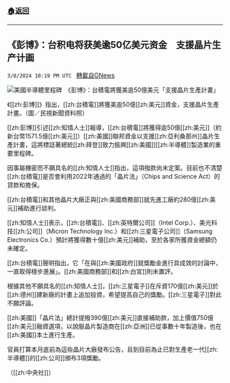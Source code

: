 ###  [:house:返回](README.md)
---


## 《彭博》：台积电将获美逾50亿美元资金　支援晶片生产计画
`3/8/2024 10:19 PM UTC ` [轉載自GNews](https://gnews.org/articles/2378395)

![美國半導體里程碑　《彭博》：台積電將獲美逾50億美元「支援晶片生產計畫」](https://cdn.ftvnews.com.tw/manasystem/FileData/News/99173fba-5e46-4182-a75d-7ad9a1d1f3d3.jpg "美國半導體里程碑　《彭博》：台積電將獲美逾50億美元「支援晶片生產計畫」")

《[[zh:彭博]]》指出，[[zh:台積電]]將獲美逾50億[[zh:美元]]資金，支援晶片生產計畫。（圖／民視新聞資料照）

[[zh:彭博]]引述[[zh:知情人士]]報導，[[zh:台積電]]將獲得逾50億[[zh:美元]]（約新台幣1571.5億[[zh:美元]]）[[zh:美國]]聯邦資金以支援[[zh:亞利桑那州]]晶片生產計畫，這將標誌著總統[[zh:拜登]]致力振興[[zh:美國]][[zh:半導體]]製造業的重要里程碑。

因事屬機密而不願具名的[[zh:知情人士]]指出，這項撥款尚未定案。目前也不清楚[[zh:台積電]]是否會利用2022年通過的「晶片法」（Chips and Science Act）的貸款和擔保。

[[zh:台積電]]和其他晶片大廠正與[[zh:美國商務部]]就先進工廠約280億[[zh:美元]]補助進行談判。

[[zh:知情人士]]表示，[[zh:台積電]]、[[zh:英特爾公司]]（Intel Corp.）、美光科技[[zh:公司]]（Micron Technology Inc.）和[[zh:三星電子公司]]（Samsung Electronics Co.）預計將獲得數十億[[zh:美元]]補助，至於各家所獲資金總額仍未確定。

[[zh:台積電]]聲明指出，它「在與[[zh:美國政府]]就獎勵金進行具成效的討論中，一直取得穩步進展」。[[zh:美國商務部]]和[[zh:白宮]]則未置評。

根據其他不願具名的[[zh:知情人士]]，[[zh:三星電子]]在斥資170億[[zh:美元]]於[[zh:德州]]建新廠的計畫上追加投資，希望提高自己的獎勵。[[zh:三星電子]]對此不願評論。

[[zh:美國]]「晶片法」總計提撥390億[[zh:美元]]直接補助款，加上價值750億[[zh:美元]]融資選項，以說服晶片製造商在[[zh:亞洲]]已從事數十年製造後，也在[[zh:美國]]本土進行生產。

官員打算本月底前為這些晶片大廠發布公告，且到目前為止已對生產老一代[[zh:半導體]]的[[zh:公司]]頒布3項獎勵。

（[[zh:中央社]]）
